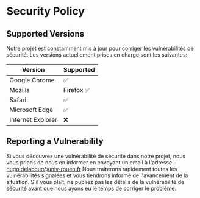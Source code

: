 # Security Policy

## Supported Versions

Notre projet est constamment mis à jour pour corriger les vulnérabilités de sécurité. 
Les versions actuellement prises en charge sont les suivantes:

| Version | Supported          |
| ------- | ------------------ |
| Google Chrome |	:white_check_mark: |
| Mozilla | Firefox	:white_check_mark: |
| Safari	| :white_check_mark: |
| Microsoft Edge	| :white_check_mark: |
| Internet Explorer	| :x: |

## Reporting a Vulnerability
Si vous découvrez une vulnérabilité de sécurité dans notre projet, 
nous vous prions de nous en informer en envoyant un email à l'adresse hugo.delacour@univ-rouen.fr
Nous traiterons rapidement toutes les vulnérabilités signalées et vous tiendrons informé de l'avancement de la situation.
S'il vous plaît, ne publiez pas les détails de la vulnérabilité de sécurité avant que nous ayons eu le temps de corriger le problème.
